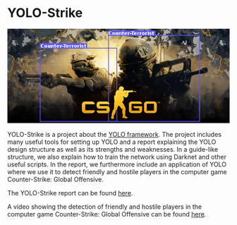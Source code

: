 # YOLO-Strike

![alt text](https://github.com/MathiasThor/YOLO-Strike/blob/master/fp.png "Logo Title Text 1")

YOLO-Strike is a project about the [YOLO framework](https://pjreddie.com/darknet/yolo/). The project includes many useful tools for setting up YOLO and a report explaining the YOLO design structure as well as its strengths and weaknesses. In a guide-like structure, we also explain how to train the network using Darknet and other useful scripts. In the report, we furthermore include an application of YOLO where we use it to detect friendly and hostile players in the computer game Counter-Strike: Global Offensive.

The YOLO-Strike report can be found [here](https://github.com/MathiasThor/YOLO-Strike/blob/master/YOLO_Strike.pdf).

A video showing the detection of friendly and hostile players in the computer game Counter-Strike: Global Offensive can be found [here](https://www.youtube.com/watch?v=jqjcvi2Q3Io).
